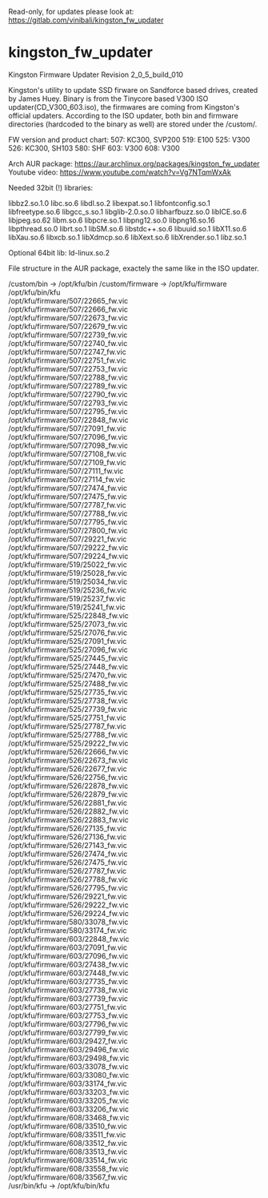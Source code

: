 Read-only, for updates please look at: https://gitlab.com/vinibali/kingston_fw_updater

# kingston_fw_updater
Kingston Firmware Updater Revision 2_0_5_build_010

Kingston's utility to update SSD firware on Sandforce based drives, created by James Huey.
Binary is from the Tinycore based V300 ISO updater(CD_V300_603.iso), the firmwares are coming from Kingston's official updaters. According to the ISO updater, both bin and firmware directories (hardcoded to the binary as well) are stored under the /custom/.

FW version and product chart:
507: KC300, SVP200
519: E100
525: V300
526: KC300, SH103
580: SHF
603: V300
608: V300 

Arch AUR package: https://aur.archlinux.org/packages/kingston_fw_updater
Youtube video: https://www.youtube.com/watch?v=Vg7NTqmWxAk

Needed 32bit (!) libraries:

libbz2.so.1.0
libc.so.6
libdl.so.2
libexpat.so.1
libfontconfig.so.1
libfreetype.so.6
libgcc_s.so.1
libglib-2.0.so.0
libharfbuzz.so.0
libICE.so.6
libjpeg.so.62
libm.so.6
libpcre.so.1
libpng12.so.0
libpng16.so.16
libpthread.so.0
librt.so.1
libSM.so.6
libstdc++.so.6
libuuid.so.1
libX11.so.6
libXau.so.6
libxcb.so.1
libXdmcp.so.6
libXext.so.6
libXrender.so.1
libz.so.1

Optional 64bit lib:
ld-linux.so.2

File structure in the AUR package, exactely the same like in the ISO updater.

/custom/bin -> /opt/kfu/bin
/custom/firmware -> /opt/kfu/firmware
/opt/kfu/bin/kfu  
/opt/kfu/firmware/507/22665_fw.vic  
/opt/kfu/firmware/507/22666_fw.vic  
/opt/kfu/firmware/507/22673_fw.vic  
/opt/kfu/firmware/507/22679_fw.vic  
/opt/kfu/firmware/507/22739_fw.vic  
/opt/kfu/firmware/507/22740_fw.vic  
/opt/kfu/firmware/507/22747_fw.vic  
/opt/kfu/firmware/507/22751_fw.vic  
/opt/kfu/firmware/507/22753_fw.vic  
/opt/kfu/firmware/507/22788_fw.vic  
/opt/kfu/firmware/507/22789_fw.vic  
/opt/kfu/firmware/507/22790_fw.vic  
/opt/kfu/firmware/507/22793_fw.vic  
/opt/kfu/firmware/507/22795_fw.vic  
/opt/kfu/firmware/507/22848_fw.vic  
/opt/kfu/firmware/507/27091_fw.vic  
/opt/kfu/firmware/507/27096_fw.vic  
/opt/kfu/firmware/507/27098_fw.vic  
/opt/kfu/firmware/507/27108_fw.vic  
/opt/kfu/firmware/507/27109_fw.vic  
/opt/kfu/firmware/507/27111_fw.vic  
/opt/kfu/firmware/507/27114_fw.vic  
/opt/kfu/firmware/507/27474_fw.vic  
/opt/kfu/firmware/507/27475_fw.vic  
/opt/kfu/firmware/507/27787_fw.vic  
/opt/kfu/firmware/507/27788_fw.vic  
/opt/kfu/firmware/507/27795_fw.vic  
/opt/kfu/firmware/507/27800_fw.vic  
/opt/kfu/firmware/507/29221_fw.vic  
/opt/kfu/firmware/507/29222_fw.vic  
/opt/kfu/firmware/507/29224_fw.vic  
/opt/kfu/firmware/519/25022_fw.vic  
/opt/kfu/firmware/519/25028_fw.vic  
/opt/kfu/firmware/519/25034_fw.vic  
/opt/kfu/firmware/519/25236_fw.vic  
/opt/kfu/firmware/519/25237_fw.vic  
/opt/kfu/firmware/519/25241_fw.vic  
/opt/kfu/firmware/525/22848_fw.vic  
/opt/kfu/firmware/525/27073_fw.vic  
/opt/kfu/firmware/525/27076_fw.vic  
/opt/kfu/firmware/525/27091_fw.vic  
/opt/kfu/firmware/525/27096_fw.vic  
/opt/kfu/firmware/525/27445_fw.vic  
/opt/kfu/firmware/525/27448_fw.vic  
/opt/kfu/firmware/525/27470_fw.vic  
/opt/kfu/firmware/525/27488_fw.vic  
/opt/kfu/firmware/525/27735_fw.vic  
/opt/kfu/firmware/525/27738_fw.vic  
/opt/kfu/firmware/525/27739_fw.vic  
/opt/kfu/firmware/525/27751_fw.vic  
/opt/kfu/firmware/525/27787_fw.vic  
/opt/kfu/firmware/525/27788_fw.vic  
/opt/kfu/firmware/525/29222_fw.vic  
/opt/kfu/firmware/526/22666_fw.vic  
/opt/kfu/firmware/526/22673_fw.vic  
/opt/kfu/firmware/526/22677_fw.vic  
/opt/kfu/firmware/526/22756_fw.vic  
/opt/kfu/firmware/526/22878_fw.vic  
/opt/kfu/firmware/526/22879_fw.vic  
/opt/kfu/firmware/526/22881_fw.vic  
/opt/kfu/firmware/526/22882_fw.vic  
/opt/kfu/firmware/526/22883_fw.vic  
/opt/kfu/firmware/526/27135_fw.vic  
/opt/kfu/firmware/526/27136_fw.vic  
/opt/kfu/firmware/526/27143_fw.vic  
/opt/kfu/firmware/526/27474_fw.vic  
/opt/kfu/firmware/526/27475_fw.vic  
/opt/kfu/firmware/526/27787_fw.vic  
/opt/kfu/firmware/526/27788_fw.vic  
/opt/kfu/firmware/526/27795_fw.vic  
/opt/kfu/firmware/526/29221_fw.vic  
/opt/kfu/firmware/526/29222_fw.vic  
/opt/kfu/firmware/526/29224_fw.vic  
/opt/kfu/firmware/580/33078_fw.vic  
/opt/kfu/firmware/580/33174_fw.vic  
/opt/kfu/firmware/603/22848_fw.vic  
/opt/kfu/firmware/603/27091_fw.vic  
/opt/kfu/firmware/603/27096_fw.vic  
/opt/kfu/firmware/603/27438_fw.vic  
/opt/kfu/firmware/603/27448_fw.vic  
/opt/kfu/firmware/603/27735_fw.vic  
/opt/kfu/firmware/603/27738_fw.vic  
/opt/kfu/firmware/603/27739_fw.vic  
/opt/kfu/firmware/603/27751_fw.vic  
/opt/kfu/firmware/603/27753_fw.vic  
/opt/kfu/firmware/603/27796_fw.vic  
/opt/kfu/firmware/603/27799_fw.vic  
/opt/kfu/firmware/603/29427_fw.vic  
/opt/kfu/firmware/603/29496_fw.vic  
/opt/kfu/firmware/603/29498_fw.vic  
/opt/kfu/firmware/603/33078_fw.vic  
/opt/kfu/firmware/603/33080_fw.vic  
/opt/kfu/firmware/603/33174_fw.vic  
/opt/kfu/firmware/603/33203_fw.vic  
/opt/kfu/firmware/603/33205_fw.vic  
/opt/kfu/firmware/603/33206_fw.vic  
/opt/kfu/firmware/608/33468_fw.vic  
/opt/kfu/firmware/608/33510_fw.vic  
/opt/kfu/firmware/608/33511_fw.vic  
/opt/kfu/firmware/608/33512_fw.vic  
/opt/kfu/firmware/608/33513_fw.vic  
/opt/kfu/firmware/608/33514_fw.vic  
/opt/kfu/firmware/608/33558_fw.vic  
/opt/kfu/firmware/608/33567_fw.vic  
/usr/bin/kfu -> /opt/kfu/bin/kfu
